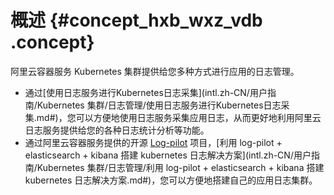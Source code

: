 # 概述 {#concept_hxb_wxz_vdb .concept}

阿里云容器服务 Kubernetes 集群提供给您多种方式进行应用的日志管理。

-   通过[使用日志服务进行Kubernetes日志采集](intl.zh-CN/用户指南/Kubernetes 集群/日志管理/使用日志服务进行Kubernetes日志采集.md#)，您可以方便地使用日志服务采集应用日志，从而更好地利用阿里云日志服务提供给您的各种日志统计分析等功能。
-   通过阿里云容器服务提供的开源 [Log-pilot](https://github.com/AliyunContainerService/log-pilot) 项目，[利用 log-pilot + elasticsearch + kibana 搭建 kubernetes 日志解决方案](intl.zh-CN/用户指南/Kubernetes 集群/日志管理/利用 log-pilot + elasticsearch + kibana 搭建 kubernetes 日志解决方案.md#)，您可以方便地搭建自己的应用日志集群。

